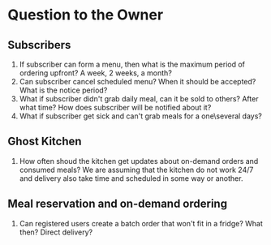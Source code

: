 # Question to the Owner 

## Subscribers 

1. If subscriber can form a menu, then what is the maximum period of ordering upfront? A week, 2 weeks, a month?
2. Can subscriber cancel scheduled menu? When it should be accepted? What is the notice period? 
3. What if subscriber didn't grab daily meal, can it be sold to others? After what time? How does subscriber will be notified about it? 
4. What if subscriber get sick and can't grab meals for a one\several days?

## Ghost Kitchen 

1. How often shoud the kitchen get updates about on-demand orders and consumed meals? We are assuming that the kitchen do not work 24/7 and delivery also take time and scheduled in some way or another.

## Meal reservation and on-demand ordering 

1. Can registered users create a batch order that won't fit in a fridge? What then? Direct delivery? 

